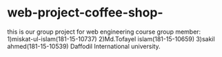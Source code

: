 # web-project-coffee-shop-
this is our group project for web engineering course
group member:
1)miskat-ul-islam(181-15-10737)
2)Md.Tofayel islam(181-15-10659)
3)sakil ahmed(181-15-10539)
Daffodil International university.
